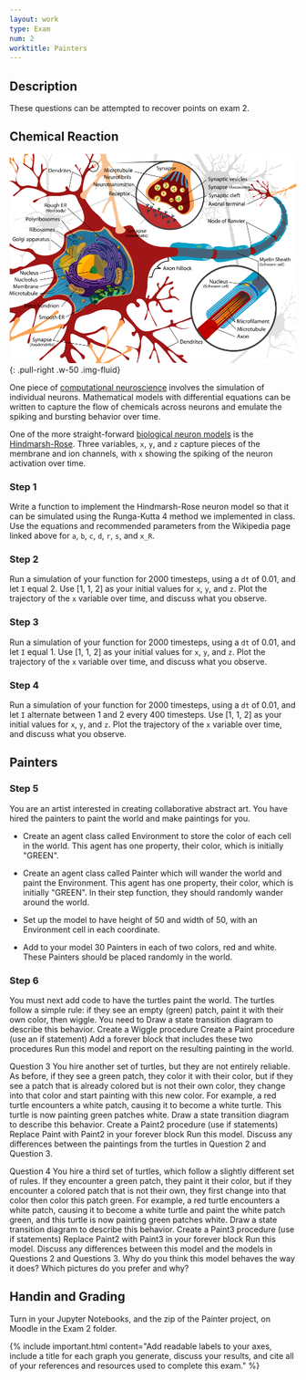 ```yaml
---
layout: work
type: Exam
num: 2
worktitle: Painters
---
```


## Description

These questions can be attempted to recover points on exam 2.

## Chemical Reaction

![Neuron Diagram](../assets/images/neuron.png){: .pull-right .w-50 .img-fluid}

One piece of [computational neuroscience](https://en.wikipedia.org/wiki/Computational_neuroscience) involves the simulation of individual neurons.
Mathematical models with differential equations can be written to capture the
flow of chemicals across neurons and emulate the spiking and bursting behavior
over time.

One of the more straight-forward [biological neuron models](https://en.wikipedia.org/wiki/Biological_neuron_model) is the [Hindmarsh-Rose](https://en.wikipedia.org/wiki/Hindmarsh%E2%80%93Rose_model). Three variables, `x`, `y`,
and `z` capture pieces of the membrane and ion channels, with `x` showing the
spiking of the neuron activation over time.

### Step 1

Write a function to implement the Hindmarsh-Rose neuron model so that it can be
simulated using the Runga-Kutta 4 method we implemented in class. Use the equations
and recommended parameters from the Wikipedia page linked above for `a`, `b`, `c`, `d`, `r`, `s`, and `x_R`.

### Step 2

Run a simulation of your function for 2000 timesteps, using a `dt` of 0.01, and let `I` equal 2. Use [1, 1, 2] as your initial values for `x`, `y`, and `z`.
Plot the trajectory of the `x` variable over time, and discuss what you observe.

### Step 3

Run a simulation of your function for 2000 timesteps, using a `dt` of 0.01, and let `I` equal 1. Use [1, 1, 2] as your initial values for `x`, `y`, and `z`.
Plot the trajectory of the `x` variable over time, and discuss what you observe.

### Step 4

Run a simulation of your function for 2000 timesteps, using a `dt` of 0.01, and let `I` alternate between 1 and 2 every 400 timesteps. Use [1, 1, 2] as your initial values for `x`, `y`, and `z`.
Plot the trajectory of the `x` variable over time, and discuss what you observe.

## Painters

### Step 5

You are an artist interested in creating collaborative abstract art. You have hired the painters to paint the world and make paintings for you.

* Create an agent class called Environment to store the color of each cell in the world. This agent has one property, their color, which is initially "GREEN".

* Create an agent class called Painter which will wander the world and paint the Environment. This agent has one property, their color, which is initially "GREEN". In their step function, they should randomly wander around the world.

* Set up the model to have height of 50 and width of 50, with an Environment cell in each coordinate.

* Add to your model 30 Painters in each of two colors, red and white. These Painters should be placed randomly in the world.

### Step 6

You must next add code to have the turtles paint the world. The turtles follow a simple rule: if they see an empty (green) patch, paint it with their own color, then wiggle. You need to
Draw a state transition diagram to describe this behavior.
Create a Wiggle procedure
Create a Paint procedure (use an if statement)
Add a forever block that includes these two procedures
Run this model and report on the resulting painting in the world.

Question 3
You hire another set of turtles, but they are not entirely reliable. As before, if they see a green patch, they color it with their color, but if they see a patch that is already colored but is not their own color, they change into that color and start painting with this new color. For example, a red turtle encounters a white patch, causing it to become a white turtle. This turtle is now painting green patches white.
Draw a state transition diagram to describe this behavior.
Create a Paint2 procedure (use if statements)
Replace Paint with Paint2 in your forever block
Run this model. Discuss any differences between the paintings from the turtles in Question 2 and Question 3.

Question 4
You hire a third set of turtles, which follow a slightly different set of rules. If they encounter a green patch, they paint it their color, but if they encounter a colored patch that is not their own, they first change into that color then color this patch green. For example, a red turtle encounters a white patch, causing it to become a white turtle and paint the white patch green, and this turtle is now painting green patches white.
Draw a state transition diagram to describe this behavior.
Create a Paint3 procedure (use if statements)
Replace Paint2 with Paint3 in your forever block
Run this model. Discuss any differences between this model and the models in Questions 2 and Questions 3. Why do you think this model behaves the way it does? Which pictures do you prefer and why?



## Handin and Grading

Turn in your Jupyter Notebooks, and the zip of the Painter project, on Moodle in the Exam 2 folder.

{% include important.html content="Add readable labels to your axes,
include a title for each graph you generate, discuss your results,
and cite all of your references and resources used to complete
this exam." %}
